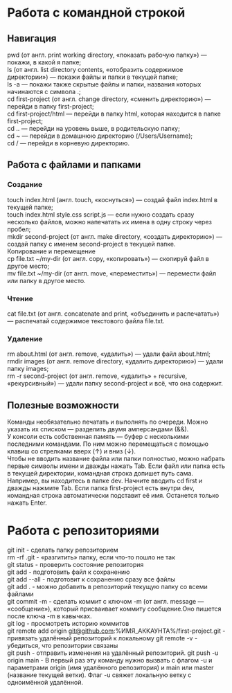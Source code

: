 # Работа с командной строкой


## Навигация


pwd (от англ. print working directory, «показать рабочую папку») — покажи, в какой я папке;  
ls (от англ. list directory contents, «отобразить содержимое директории») — покажи файлы и папки в текущей папке;  
ls -a — покажи также скрытые файлы и папки, названия которых начинаются с символа .;  
cd first-project (от англ. change directory, «сменить директорию») — перейди в папку first-project;  
cd first-project/html — перейди в папку html, которая находится в папке first-project;  
cd .. — перейди на уровень выше, в родительскую папку;  
cd ~ — перейди в домашнюю директорию (/Users/Username);  
cd / — перейди в корневую директорию.  


## Работа с файлами и папками


### Создание


touch index.html (англ. touch, «коснуться») — создай файл index.html в текущей папке;  
touch index.html style.css script.js — если нужно создать сразу несколько файлов, можно напечатать их имена в одну строку через пробел;  
mkdir second-project (от англ. make directory, «создать директорию») — создай папку с именем second-project в текущей папке.  
Копирование и перемещение  
cp file.txt ~/my-dir (от англ. copy, «копировать») — скопируй файл в другое место;  
mv file.txt ~/my-dir (от англ. move, «переместить») — перемести файл или папку в другое место.  


### Чтение


cat file.txt (от англ. concatenate and print, «объединить и распечатать») — распечатай содержимое текстового файла file.txt.  


### Удаление


rm about.html (от англ. remove, «удалить») — удали файл about.html;  
rmdir images (от англ. remove directory, «удалить директорию») — удали папку images;  
rm -r second-project (от англ. remove, «удалить» + recursive, «рекурсивный») — удали папку second-project и всё, что она содержит.  


## Полезные возможности


Команды необязательно печатать и выполнять по очереди. Можно указать их списком — разделить двумя амперсандами (&&).  
У консоли есть собственная память — буфер с несколькими последними командами. По ним можно перемещаться с помощью клавиш со стрелками вверх (↑) и вниз (↓).  
Чтобы не вводить название файла или папки полностью, можно набрать первые символы имени и дважды нажать Tab. Если файл или папка есть в текущей директории, командная строка допишет путь сама.  
Например, вы находитесь в папке dev. Начните вводить cd first и дважды нажмите Tab. Если папка first-project есть внутри dev, командная строка автоматически подставит её имя. Останется только нажать Enter.  


# Работа с репозиториями


git init - сделать папку репозиторием  
rm -rf .git - «разгитить» папку, если что-то пошло не так  
git status - проверить состояние репозитория  
git add - подготовить файл к сохранению  
git add --all - подготовит к сохранению сразу все файлы  
git add . - можно добавить в репозиторий текущую папку со всеми файлами  
git commit -m - сделать коммит c ключом -m (от англ. message — «сообщение»), который присваивает коммиту сообщение.Оно пишется после ключа -m в кавычках.  
git log - просмотреть историю коммитов  
git remote add origin git@github.com:%ИМЯ_АККАУНТА%/first-project.git - привязать удалённый репозиторий к локальному
git remote -v - убедиться, что репозитории связаны  
git push - отправить изменения на удалённый репозиторий. 
git push -u origin main - В первый раз эту команду нужно вызвать с флагом -u и параметрами origin (имя удалённого репозитория) и main или master (название текущей ветки). Флаг -u свяжет локальную ветку с одноимённой удалённой.  
